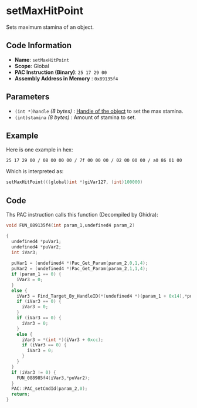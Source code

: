 # setMaxHitPoint

Sets maximum stamina of an object.

## Code Information

- **Name**: `setMaxHitPoint`
- **Scope**: Global
- **PAC Instruction (Binary)**: `25 17 29 00`
- **Assembly Address in Memory** : `0x89135f4`

## Parameters

- `(int *)handle` *(8 bytes)* : [Handle of the object](./guide/how-to-get-a-handle.md) to set the max stamina.
- `(int)stamina` *(8 bytes)* : Amount of stamina to set.

## Example

Here is one example in hex:

```25 17 29 00 / 08 00 00 00 / 7f 00 00 00 / 02 00 00 00 / a0 86 01 00```

Which is interpreted as:

```c
setMaxHitPoint(((global)int *)giVar127, (int)100000)
```

## Code

Ths PAC instruction calls this function (Decompiled by Ghidra):

```c
void FUN_089135f4(int param_1,undefined4 param_2)

{
  undefined4 *puVar1;
  undefined4 *puVar2;
  int iVar3;
  
  puVar1 = (undefined4 *)Pac_Get_Param(param_2,0,1,4);
  puVar2 = (undefined4 *)Pac_Get_Param(param_2,1,1,4);
  if (param_1 == 0) {
    iVar3 = 0;
  }
  else {
    iVar3 = Find_Target_By_HandleID(*(undefined4 *)(param_1 + 0x14),*puVar1,1);
    if (iVar3 == 0) {
      iVar3 = 0;
    }
    if (iVar3 == 0) {
      iVar3 = 0;
    }
    else {
      iVar3 = *(int *)(iVar3 + 0xcc);
      if (iVar3 == 0) {
        iVar3 = 0;
      }
    }
  }
  if (iVar3 != 0) {
    FUN_088985f4(iVar3,*puVar2);
  }
  PAC::PAC_setCmdId(param_2,0);
  return;
}
```

